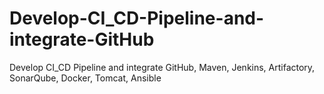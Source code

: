# Develop-CI_CD-Pipeline-and-integrate-GitHub
Develop CI_CD Pipeline and integrate GitHub, Maven, Jenkins, Artifactory, SonarQube, Docker, Tomcat, Ansible
